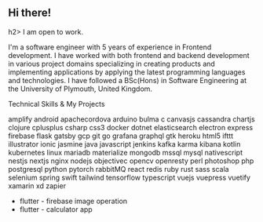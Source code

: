 <h2>Hi there!</h2>h2>
I am open to work.
<i class="devicon-bitbucket-original colored"></i>

I'm a software engineer with 5 years of experience in Frontend development. I have worked with both frontend and backend development in various project domains specializing in creating products and implementing applications by applying the latest programming languages and technologies.
I have followed a BSc(Hons) in Software Engineering at the University of Plymouth, United Kingdom.

Technical Skills & My Projects

          
amplify android apachecordova arduino bulma c canvasjs cassandra chartjs clojure cplusplus csharp css3 docker dotnet elasticsearch electron express firebase flask gatsby gcp git go grafana graphql gtk heroku html5 ifttt illustrator ionic jasmine java javascript jenkins kafka karma kibana kotlin kubernetes linux mariadb materialize mongodb mssql mysql nativescript nestjs nextjs nginx nodejs objectivec opencv openresty perl photoshop php postgresql python pytorch rabbitMQ react redis ruby rust sass scala selenium spring swift tailwind tensorflow typescript vuejs vuepress vuetify xamarin xd zapier

* flutter - firebase image operation
* flutter - calculator app
